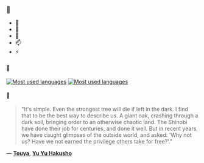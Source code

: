 ### 👋

- 🔭
- 🌱
- 💬
- 📫
- ⚡

#### 🧏

[![Most used languages](https://github-readme-stats-aynah.vercel.app/api/top-langs/?username=aynh&theme=solarized-dark&langs_count=6&layout=compact&hide_title=true)](https://github.com/anuraghazra/github-readme-stats#gh-dark-mode-only)
[![Most used languages](https://github-readme-stats-aynah.vercel.app/api/top-langs/?username=aynh&theme=solarized-light&langs_count=6&layout=compact&hide_title=true)](https://github.com/anuraghazra/github-readme-stats#gh-light-mode-only)

#### 💬

> "It's simple. Even the strongest tree will die if left in the dark. I find that to be the best way to describe us. A giant oak, crashing through a dark soil, bringing order to an otherwise chaotic land. The Shinobi have done their job for centuries, and done it well. But in recent years, we have caught glimpses of the outside world, and asked: 'Why not us? Have we not earned the privilege others take for free?'."

&mdash; [**Touya**](https://myanimelist.net/character.php?q=Touya&cat=character), [**Yu Yu Hakusho**](https://myanimelist.net/search/all?q=Yu%20Yu%20Hakusho&cat=all)
